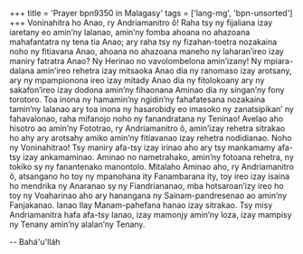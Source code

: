 +++
title = 'Prayer bpn9350 in Malagasy'
tags = ['lang-mg', 'bpn-unsorted']
+++
Voninahitra ho Anao, ry Andriamanitro ô! Raha tsy ny fijaliana izay iaretany eo amin’ny lalanao, amin’ny fomba ahoana no ahazoana mahafantatra ny tena tia  Anao; ary raha tsy ny fizahan-toetra nozakaina noho ny fitiavana Anao, ahoana no ahazoana maneho ny laharan’ireo izay maniry fatratra Anao? Ny Herinao no vavolombelona amin’izany! Ny mpiara-dalana amin’ireo rehetra izay mitsaoka Anao dia ny ranomaso izay arotsany, ary ny mpampionona ireo izay mitady Anao dia ny fitolokoany ary ny sakafon’ireo izay dodona amin’ny fihaonana Aminao dia ny singan’ny fony torotoro.
Toa inona ny hamamin’ny ngidin’ny fahafatesana nozakaina tamin’ny lalanao ary toa inona ny hasarobidy eo imasoko ny zanatsipikan’ ny fahavalonao, raha mifanojo noho ny fanandratana ny Teninao! Avelao aho hisotro ao amin’ny Fototrao, ry Andriamanitro ô, amin’izay rehetra sitrakao ho ahy ary arotsahy amiko amin’ny fitiavanao izay rehetra nodidianao. Noho ny Voninahitrao! Tsy maniry afa-tsy izay irinao aho ary tsy mankamamy afa-tsy izay ankamaminao. Aminao no nametrahako, amin’ny fotoana rehetra, ny tokiko sy ny fanantenako manontolo.
Mitalaho Aminao aho, ry Andriamanitro ô, atsangano ho toy ny mpanohana ity Fanambarana ity, toy ireo izay isaina ho mendrika ny Anaranao sy ny Fiandriananao, mba hotsaroan’izy ireo ho toy ny Voaharinao aho ary hanangana ny Sainam-pandresenao ao amin’ny Fanjakanao. 
Ianao Ilay Manam-pahefana hanao izay sitrakao. Tsy misy Andriamanitra hafa afa-tsy Ianao, izay mamonjy amin’ny loza, izay mampisy ny Tenany amin’ny alalan’ny Tenany.

-- Bahá'u'lláh
